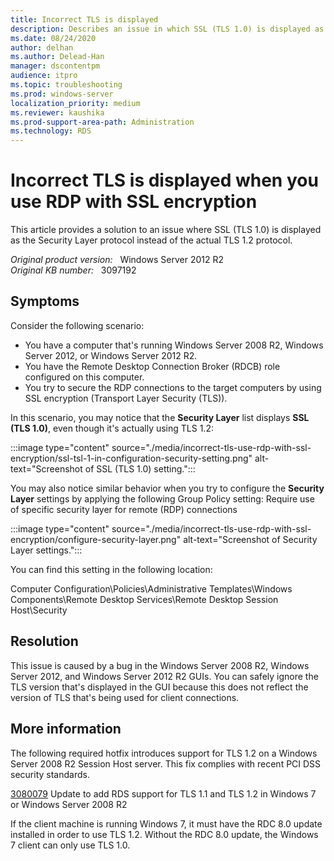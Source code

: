```yaml
---
title: Incorrect TLS is displayed
description: Describes an issue in which SSL (TLS 1.0) is displayed as the Security Layer protocol instead of the actual TLS 1.2 protocol. This issue affects Windows Server 2008 and Windows Server 2012 environments. A resolution is provided.
ms.date: 08/24/2020
author: delhan
ms.author: Delead-Han
manager: dscontentpm
audience: itpro
ms.topic: troubleshooting
ms.prod: windows-server
localization_priority: medium
ms.reviewer: kaushika
ms.prod-support-area-path: Administration
ms.technology: RDS
---
```

# Incorrect TLS is displayed when you use RDP with SSL encryption

This article provides a solution to an issue where SSL (TLS 1.0) is displayed as the Security Layer protocol instead of the actual TLS 1.2 protocol.

_Original product version:_ &nbsp; Windows Server 2012 R2  
_Original KB number:_ &nbsp; 3097192

## Symptoms

Consider the following scenario:

- You have a computer that's running Windows Server 2008 R2, Windows Server 2012, or Windows Server 2012 R2. 
- You have the Remote Desktop Connection Broker (RDCB) role configured on this computer.
- You try to secure the RDP connections to the target computers by using SSL encryption (Transport Layer Security (TLS)).

In this scenario, you may notice that the **Security Layer** list displays **SSL (TLS 1.0)**, even though it's actually using TLS 1.2:

:::image type="content" source="./media/incorrect-tls-use-rdp-with-ssl-encryption/ssl-tsl-1-in-configuration-security-setting.png" alt-text="Screenshot of SSL (TLS 1.0) setting.":::

You may also notice similar behavior when you try to configure the **Security Layer** settings by applying the following Group Policy setting: 
 Require use of specific security layer for remote (RDP) connections 

:::image type="content" source="./media/incorrect-tls-use-rdp-with-ssl-encryption/configure-security-layer.png" alt-text="Screenshot of Security Layer settings.":::

You can find this setting in the following location: 

Computer Configuration\Policies\Administrative Templates\Windows Components\Remote Desktop Services\Remote Desktop Session Host\Security

## Resolution

This issue is caused by a bug in the Windows Server 2008 R2, Windows Server 2012, and Windows Server 2012 R2 GUIs. You can safely ignore the TLS version that's displayed in the GUI because this does not reflect the version of TLS that's being used for client connections.

## More information

The following required hotfix introduces support for TLS 1.2 on a Windows Server 2008 R2 Session Host server. This fix complies with recent PCI DSS security standards.

[3080079](https://support.microsoft.com/help/3080079) Update to add RDS support for TLS 1.1 and TLS 1.2 in Windows 7 or Windows Server 2008 R2

If the client machine is running Windows 7, it must have the RDC 8.0 update installed in order to use TLS 1.2. Without the RDC 8.0 update, the Windows 7 client can only use TLS 1.0.
